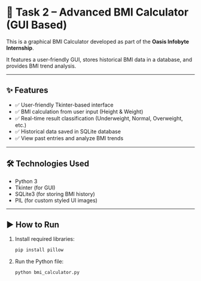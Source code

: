 # 🧮 Task 2 – Advanced BMI Calculator (GUI Based)

This is a graphical BMI Calculator developed as part of the **Oasis Infobyte Internship**.

It features a user-friendly GUI, stores historical BMI data in a database, and provides BMI trend analysis.

---

## ✨ Features

- ✅ User-friendly Tkinter-based interface
- ✅ BMI calculation from user input (Height & Weight)
- ✅ Real-time result classification (Underweight, Normal, Overweight, etc.)
- ✅ Historical data saved in SQLite database
- ✅ View past entries and analyze BMI trends

---

## 🛠️ Technologies Used

- Python 3
- Tkinter (for GUI)
- SQLite3 (for storing BMI history)
- PIL (for custom styled UI images)

---

## ▶️ How to Run

1. Install required libraries:
   ```bash
   pip install pillow
2. Run the Python file:
   ```bash
   python bmi_calculator.py

   

